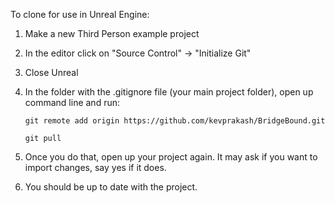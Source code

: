 To clone for use in Unreal Engine:
1) Make a new Third Person example project
2) In the editor click on "Source Control" -> "Initialize Git"
3) Close Unreal
4) In the folder with the .gitignore file (your main project folder), open up command line and run:
  
       git remote add origin https://github.com/kevprakash/BridgeBound.git
  
       git pull
  
5) Once you do that, open up your project again. It may ask if you want to import changes, say yes if it does.
6) You should be up to date with the project.
